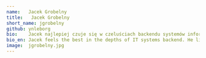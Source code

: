 ```yaml
---
name:   Jacek Grobelny
title:   Jacek Grobelny
short_name: jgrobelny
github: ynleborg
bio:    Jacek najlepiej czuje się w czeluściach backendu systemów informatycznych. Lubi rozwiązywać problemy szczególnie w momencie, gdy zaczynają powstawać o nich memy. Tata dwóch urwisów. W wolnym czasie chłonie, choć nie bezkrytycznie, wszelkie przejawy popkultury ze szczególną słabością do dwunastej muzy.
bio_en: Jacek feels the best in the depths of IT systems backend. He likes solving problems, especially when they become memes. Dad of two handfuls. In his spare time he indulges all manifestations of pop culture with particular fodness of the Internet and video games.
image:  jgrobelny.jpg
---
```

